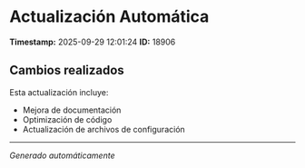 # Actualización Automática

**Timestamp:** 2025-09-29 12:01:24
**ID:** 18906

## Cambios realizados

Esta actualización incluye:
- Mejora de documentación
- Optimización de código
- Actualización de archivos de configuración

---
*Generado automáticamente*
